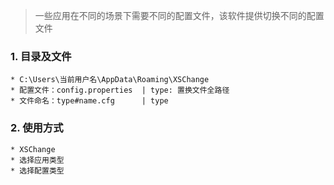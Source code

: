 > 一些应用在不同的场景下需要不同的配置文件，该软件提供切换不同的配置文件

### 1. 目录及文件  
	* C:\Users\当前用户名\AppData\Roaming\XSChange
	* 配置文件：config.properties  | type: 置换文件全路径
	* 文件命名：type#name.cfg      | type
### 2. 使用方式
	* XSChange
	* 选择应用类型
	* 选择配置类型